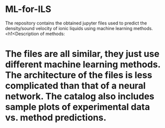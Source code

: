 # ML-for-ILS
The repository contains the obtained jupyter files used to predict the density/sound velocity of ionic liquids using machine learning methods.
<h1<Description of methods: <h1>
The files are all similar, they just use different machine learning methods. The architecture of the files is less complicated than that of a neural network.
The catalog also includes sample plots of experimental data vs. method predictions.
